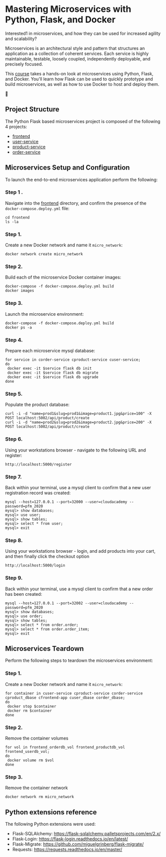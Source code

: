 # Mastering Microservices with Python, Flask, and Docker
Interested1 in microservices, and how they can be used for increased agility and scalability?

Microservices is an architectural style and pattern that structures an application as a collection of coherent services. Each service is highly maintainable, testable, loosely coupled, independently deployable, and precisely focused.

This [course](https://cloudacademy.com/course/mastering-microservices-with-python-flask-docker-1118) takes a hands-on look at microservices using Python, Flask, and Docker. You'll learn how Flask can be used to quickly prototype and build microservices, as well as how to use Docker to host and deploy them.

:metal:

## Project Structure
The Python Flask based microservices project is composed of the following 4 projects: 
* [frontend](https://github.com/cloudacademy/python-flask-microservices/tree/master/frontend)
* [user-service](https://github.com/cloudacademy/python-flask-microservices/tree/master/user-service)
* [product-service](https://github.com/cloudacademy/python-flask-microservices/tree/master/product-service)
* [order-service](https://github.com/cloudacademy/python-flask-microservices/tree/master/order-service)

## Microservices Setup and Configuration
To launch the end-to-end microservices application perform the following:

### Step 1 .
Navigate into the [frontend](https://github.com/cloudacademy/python-flask-microservices/tree/master/frontend) directory, and confirm the presence of the ```docker-compose.deploy.yml``` file:
```
cd frontend
ls -la
```

### Step 1.
Create a new Docker network and name it ```micro_network```:
```
docker network create micro_network
```

### Step 2.
Build each of the microservice Docker container images:
```
docker-compose -f docker-compose.deploy.yml build
docker images
```

### Step 3.
Launch the microservice environment:
```
docker-compose -f docker-compose.deploy.yml build
docker ps -a
```

### Step 4.
Prepare each microservice mysql database:
```
for service in corder-service cproduct-service cuser-service;
do 
 docker exec -it $service flask db init
 docker exec -it $service flask db migrate
 docker exec -it $service flask db upgrade
done
```

### Step 5.
Populate the product database:
```
curl -i -d "name=prod1&slug=prod1&image=product1.jpg&price=100" -X POST localhost:5002/api/product/create
curl -i -d "name=prod2&slug=prod2&image=product2.jpg&price=200" -X POST localhost:5002/api/product/create
```

### Step 6.
Using your workstations browser - navigate to the following URL and register:
```
http://localhost:5000/register
```

### Step 7.
Back within your terminal, use a mysql client to confirm that a new user registration record was created:
```
mysql --host=127.0.0.1 --port=32000 --user=cloudacademy --password=pfm_2020
mysql> show databases;
mysql> use user;
mysql> show tables;
mysql> select * from user;
mysql> exit
```

### Step 8.
Using your workstations browser - login, and add products into your cart, and then finally click the checkout option
```
http://localhost:5000/login
```

### Step 9.
Back within your terminal, use a mysql client to confirm that a new order has been created:
```
mysql --host=127.0.0.1 --port=32002 --user=cloudacademy --password=pfm_2020
mysql> show databases;
mysql> use order;
mysql> show tables;
mysql> select * from order.order;
mysql> select * from order.order_item;
mysql> exit
```

## Microservices Teardown
Perform the following steps to teardown the microservices environment:

### Step 1.
Create a new Docker network and name it ```micro_network```:
```
for container in cuser-service cproduct-service corder-service cproduct_dbase cfrontend-app cuser_dbase corder_dbase;
do
 docker stop $container
 docker rm $container
done
```

### Step 2.
Remove the container volumes
```
for vol in frontend_orderdb_vol frontend_productdb_vol frontend_userdb_vol;
do
 docker volume rm $vol
done
```

### Step 3.
Remove the container network
```
docker network rm micro_network
```

## Python extensions reference
The following Python extensions were used:

* Flask-SQLAlchemy: https://flask-sqlalchemy.palletsprojects.com/en/2.x/
* Flask-Login: https://flask-login.readthedocs.io/en/latest/
* Flask-Migrate: https://github.com/miguelgrinberg/flask-migrate/
* Requests: https://requests.readthedocs.io/en/master/
